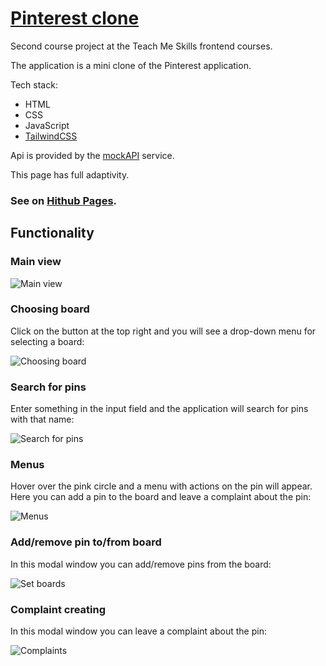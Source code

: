 # [Pinterest clone](https://tarhunchikkk.github.io/pinterest-clone/src/index.html)


Second course project at the Teach Me Skills frontend courses.

The application is a mini clone of the Pinterest application.


Tech stack:
<ul>
    <li>HTML</li>
    <li>CSS</li>
    <li>JavaScript</li>
    <li>
        <a href="https://tailwindcss.com/">TailwindCSS</a>
    </li>
</ul>

Api is provided by the <a href="https://mockapi.io/projects">mockAPI</a> service.

This page has full adaptivity.

<h3>
    See on <a href="https://tarhunchikkk.github.io/pinterest-clone/src/index.html">Hithub Pages</a>.
</h3>


## Functionality

### Main view

<img src="https://github.com/TarhunchiKKK/pinterest-clone/tree/main/readme/main-view.png" alt="Main view"></img>

### Choosing board

Click on the button at the top right and you will see a drop-down menu for selecting a board:

<img src="https://github.com/TarhunchiKKK/pinterest-clone/tree/main/readme/choose-board.png" alt="Choosing board"></img>

### Search for pins

Enter something in the input field and the application will search for pins with that name:

<img src="https://github.com/TarhunchiKKK/pinterest-clone/tree/main/readme/search-for-pins.png" alt="Search for pins"></img>

### Menus

Hover over the pink circle and a menu with actions on the pin will appear. Here you can add a pin to the board and leave a complaint about the pin:

<img src="https://github.com/TarhunchiKKK/pinterest-clone/tree/main/readme/menus.png" alt="Menus"></img>

### Add/remove pin to/from board

In this modal window you can add/remove pins from the board:

<img src="https://github.com/TarhunchiKKK/pinterest-clone/tree/main/readme/set-boards.png" alt="Set boards"></img>

### Complaint creating

In this modal window you can leave a complaint about the pin:

<img src="https://github.com/TarhunchiKKK/pinterest-clone/tree/main/readme/complaints.png" alt="Complaints"></img>